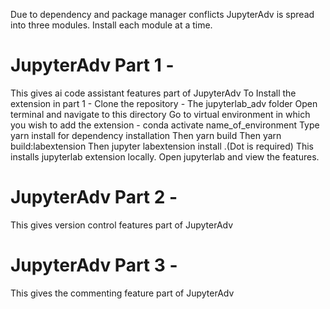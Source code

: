 Due to dependency and package manager conflicts JupyterAdv is spread into three modules.
Install each module at a time.
# JupyterAdv Part 1 -
 This gives ai code assistant features part of JupyterAdv
 To Install the extension in part 1 -
 Clone the repository - The jupyterlab_adv folder
 Open terminal and navigate to this directory
 Go to virtual environment in which you wish to add the extension - conda activate name_of_environment
 Type yarn install for dependency installation
 Then yarn build
 Then yarn build:labextension
 Then jupyter labextension install .(Dot is required)
 This installs jupyterlab extension locally.
 Open jupyterlab and view the features.

# JupyterAdv Part 2 -
 This gives version control features part of JupyterAdv

# JupyterAdv Part 3 -
 This gives the commenting feature part of JupyterAdv
